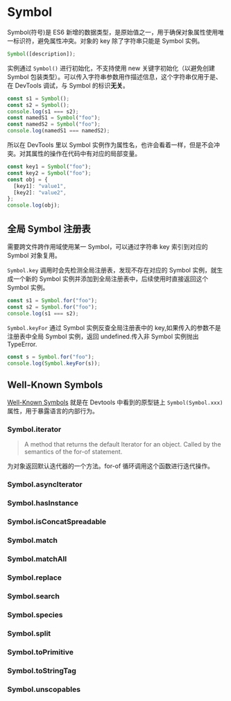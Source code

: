 # Symbol

Symbol(符号)是 ES6 新增的数据类型，是原始值之一，用于确保对象属性使用唯一标识符，避免属性冲突。对象的 key 除了字符串只能是 Symbol 实例。

```javascript
Symbol([description]);
```

实例通过 `Symbol()` 进行初始化，不支持使用 new 关键字初始化（以避免创建 Symbol 包装类型）。可以传入字符串参数用作描述信息，这个字符串仅用于是、在 DevTools 调试，与 Symbol 的标识**无关**。

```js
const s1 = Symbol();
const s2 = Symbol();
console.log(s1 === s2);
const namedS1 = Symbol("foo");
const namedS2 = Symbol("foo");
console.log(namedS1 === namedS2);
```

所以在 DevTools 里以 Symbol 实例作为属性名，也许会看着一样，但是不会冲突。对其属性的操作在代码中有对应的局部变量。

```js
const key1 = Symbol("foo");
const key2 = Symbol("foo");
const obj = {
  [key1]: "value1",
  [key2]: "value2",
};
console.log(obj);
```

## 全局 Symbol 注册表

需要跨文件跨作用域使用某一 Symbol，可以通过字符串 key 索引到对应的 Symbol 对象复用。

`Symbol.key` 调用时会先检测全局注册表，发现不存在对应的 Symbol 实例，就生成一个新的 Symbol 实例并添加到全局注册表中，后续使用时直接返回这个 Symbol 实例。

```js
const s1 = Symbol.for("foo");
const s2 = Symbol.for("foo");
console.log(s1 === s2);
```

`Symbol.keyFor` 通过 Symbol 实例反查全局注册表中的 key,如果传入的参数不是注册表中全局 Symbol 实例，返回 undefined.传入非 Symbol 实例抛出 TypeError.

```js
const s = Symbol.for("foo");
console.log(Symbol.keyFor(s));
```

## Well-Known Symbols

[Well-Known Symbols](https://tc39.es/ecma262/#sec-well-known-symbols) 就是在 Devtools 中看到的原型链上 `Symbol(Symbol.xxx)` 属性，用于暴露语言的内部行为。

### Symbol.iterator

> A method that returns the default Iterator for an object. Called by the semantics of the for-of statement.

为对象返回默认迭代器的一个方法。for-of 循环调用这个函数进行迭代操作。

### Symbol.asyncIterator

### Symbol.hasInstance

### Symbol.isConcatSpreadable

### Symbol.match

### Symbol.matchAll

### Symbol.replace

### Symbol.search

### Symbol.species

### Symbol.split

### Symbol.toPrimitive

### Symbol.toStringTag

### Symbol.unscopables
